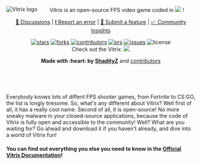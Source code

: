 <p align="center">
    <a href="https://github.com/ShadityZ/Vitrix">
        <img src="https://github.com/ShadityZ/Vitrix/raw/master/logo.png" alt="Vitrix logo" align="left">
    </a>
</p>
<p align="center">Vitrix is an open-source FPS video game coded in <a href="https://www.python.org/"><img src="https://img.shields.io/badge/python-3670A0?style=for-the-badge&logo=python&logoColor=ffdd54"></a> !
<p align="center">
  <a href="https://github.com/ShadityZ/Vitrix/discussions">
    📣 Discussions</a>
  |
  <a href="https://github.com/ShadityZ/Vitrix/issues/new">
    ❗ Report an error</a>
  |
  <a href="https://github.com/ShadityZ/Vitrix/pulls/new">
    🎁 Submit a feature</a>
  |
  <a href="https://github.com/ShadityZ/Vitrix/graphs/community">
    📈 Community Insights</a>

<p align="center">
    <a href="https://github.com/ShadityZ/Vitrix/stargazers"><img src="https://img.shields.io/github/stars/ShadityZ/Vitrix" alt="stars"></a>
    <a href="https://github.com/ShadityZ/Vitrix/network/members"><img src="https://img.shields.io/github/forks/ShadityZ/Vitrix" alt="forks"></a>
    <a href="https://github.com/ShadityZ/Vitrix/graphs/contributors"><img src="https://img.shields.io/github/contributors/ShadityZ/Vitrix" alt="contributors"></a>
    <a href="https://github.com/ShadityZ/Vitrix/pulls"><img src="https://img.shields.io/github/issues-pr/ShadityZ/Vitrix" alt="prs"></a>
    <a href="https://github.com/ShadityZ/Vitrix/issues"><img src="https://img.shields.io/github/issues/ShadityZ/Vitrix" alt="issues"></a>
    <img src="https://img.shields.io/github/license/ShadityZ/Vitrix" alt="license">
    <br> Check out the Vitrix:   <a href="https://discord.gg/Vpmwn7HEPp"><img src="https://img.shields.io/badge/Discord-%237289DA.svg?style=for-the-badge&logo=discord&logoColor=white"></a>

<p align="center"><strong>Made with :heart: by <a href="https://github.com/ShadityZ">ShadityZ</a></strong> and <a href="https://github.com/ShadityZ/Vitrix/graphs/contributors">contributors</a>


<br><br>


    
<br>
Everybody knows lots of diffent FPS shooter games, from Fortnite to CS:GO, the list is longly tiresome. So, what's any different about Vitrix? Well first of all, it has a really cool name. Second of all, it is open-source! No more sneaky malware in your closed-source applications, because the code of Vitrix is fully open and accessible to the community! Well? What are you waiting for? Go ahead and download it if you haven't already, and dive into a world of Vitrix fun!

<br>
<h4>You can find out everything you else you need to know in the <a href="https://github.com/ShadityZ/Vitrix/blob/docs-development/docs/mainpage.md">Official Vitrix Documentation</a>!</h4>

